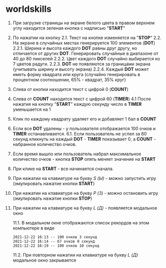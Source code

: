 # worldskills
1. При загрузке страницы на экране белого цвета в правом верхнем углу находится зеленая кнопка с надписью "**START**"
2. По нажатии на кнопку 
	2.1. Текст на кнопке изменяется на "**STOP**"
	2.2. На экране в случайных местах генерируется 100 элементов (**DOT**)
		2.2.1. Ширина и высота каждого **DOT** равны друг другу, но отличается от других **DOT**. Генерировать случайные в диапазоне от 40 до 80 пикселей
		2.2.2. Цвет каждого **DOT** случайно выбирается из 7 цветов радуги. 
		2.2.3. **DOT** не появляются за границами экрана (учитывать ширину и высоту экрана)
		2.2.4. Каждый **DOT** может иметь форму квадрата или круга (случайно генерировать в процентном соотношении, 65% - квадрат, 35% круг)
3. Слева от кнопки находится текст с цифрой 0 (**COUNT**)
4. Слева от **COUNT** находится текст с цифрой 60 (**TIMER**)
	4.1 После нажатия на кнопку "**START**" каждую секунду число в **TIMER** уменьшается на 1
5. Клик по каждому квадрату удаляет его и добавляет 1 бал в **COUNT**
6. Если все **DOT** удалены - у пользователя отображается 100 очков и **TIMER** останавливается.
	6.1. Если пользователь не успел за 60 секунд кликнуть на каждый **DOT** - **TIMER** показывает 0, а **COUNT** - набранное количество очков. 
7. Если время вышло или пользователь набрал максимальное количество очков - кнопка **STOP** опять меняет значение на **START**
8. При клике на **START** - все начинается сначала. 
9. При нажатии на клавиатуре на букву *S (Ы)* - можно запустить игру (эмулировать нажатие кнопки **START**)
10. При нажатии на клавиатуре на букву *P (З)*  - можно остановить игру (эмулировать нажатие кнопки **STOP**)
11. При нажатии на клавиатуре на букву *L (Д)* - появляется модальное окно
    
    11.1. В модальном окне отображаются список рекордов на этом компьютере в виде
    ```2021-12-22 16:11 -- 11 очков 0 секунд
    2021-12-22 16:13 -- 100 очков 3 секунд
    2021-12-22 16:14 -- 67 очков 0 секунд
    2021-12-22 16:19 -- 100 очков 10 секунд
    ```
    11.2. При повторном нажатии на клавиатуре на букву *L (Д)* модальное окно закрывается
	

